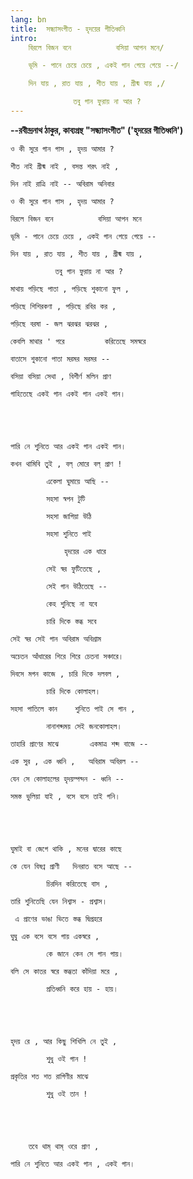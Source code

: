 ```yaml
---
lang: bn
title:  সন্ধ্যাসংগীত - হৃদয়ের গীতিধ্বনি
intro:
    বিরলে বিজন বনে          বসিয়া আপন মনে/

    ভূমি - পানে চেয়ে চেয়ে , একই গান গেয়ে গেয়ে --/

    দিন যায় , রাত যায় , শীত যায় , গ্রীষ্ম যায় ,/

              তবু গান ফুরায় না আর ?
---
```


**--রবীন্দ্রনাথ ঠাকুর, কাব্যগ্রন্থ "সন্ধ্যাসংগীত" ('হৃদয়ের গীতিধ্বনি')**

    ও কী সুরে গান গাস , হৃদয় আমার ?

    শীত নাই গ্রীষ্ম নাই , বসন্ত শরৎ নাই ,

    দিন নাই রাত্রি নাই -- অবিরাম অনিবার

    ও কী সুরে গান গাস , হৃদয় আমার ?

    বিরলে বিজন বনে          বসিয়া আপন মনে

    ভূমি - পানে চেয়ে চেয়ে , একই গান গেয়ে গেয়ে --

    দিন যায় , রাত যায় , শীত যায় , গ্রীষ্ম যায় ,

              তবু গান ফুরায় না আর ?

    মাথায় পড়িছে পাতা , পড়িছে শুকানো ফুল ,

    পড়িছে শিশিরকণা , পড়িছে রবির কর ,

    পড়িছে বরষা - জল ঝরঝর ঝরঝর ,

    কেবলি মাথার ' পরে         করিতেছে সমস্বরে

    বাতাসে শুকানো পাতা মরমর মরমর --

    বসিয়া বসিয়া সেথা , বিশীর্ণ মলিন প্রাণ

    গাহিতেছে একই গান একই গান একই গান।

 

 

    পারি নে শুনিতে আর একই গান একই গান।

    কখন থামিবি তুই , বল্‌ মোরে বল্‌ প্রাণ !

            একেলা ঘুমায়ে আছি --

            সহসা স্বপন টুটি

            সহসা জাগিয়া উঠি

            সহসা শুনিতে পাই

                হৃদয়ের এক ধারে

            সেই স্বর ফুটিতেছে ,

            সেই গান উঠিতেছে --

            কেহ শুনিছে না যবে

            চারি দিকে স্তব্ধ সবে

    সেই স্বর সেই গান অবিরাম অবিশ্রাম

    অচেতন আঁধারের শিরে শিরে চেতনা সঞ্চারে।

    দিবসে মগন কাজে , চারি দিকে দলবল ,

            চারি দিকে কোলাহল।

    সহসা পাতিলে কান    শুনিতে পাই সে গান ,

            নানাশব্দময় সেই জনকোলাহল।

    তাহারি প্রাণের মাঝে       একমাত্র শব্দ বাজে --

    এক সুর , এক ধ্বনি ,   অবিরাম অবিরল --

    যেন সে কোলাহলের হৃদয়ম্পন্দন - ধ্বনি --

    সমস্ত ভুলিয়া যাই , বসে বসে তাই গনি।

 

 

    ঘুমাই বা জেগে থাকি , মনের দ্বারের কাছে

    কে যেন বিষণ্ন প্রাণী   দিনরাত বসে আছে --

            চিরদিন করিতেছে বাস ,  

    তারি শুনিতেছি যেন নিশ্বাস - প্রশ্বাস।

     এ প্রাণের ভাঙা ভিতে স্তব্ধ দ্বিপ্রহরে

    ঘুঘু এক বসে বসে গায় একস্বরে ,

            কে জানে কেন সে গান গায়।

    বলি সে কাতর স্বরে স্তব্ধতা কাঁদিয়া মরে ,  

            প্রতিধ্বনি করে হায় - হায়।

 

 

    হৃদয় রে , আর কিছু শিখিলি নে তুই ,

            শুধু ওই গান !  

    প্রকৃতির শত শত রাগিণীর মাঝে

            শুধু ওই তান !

 

 

        তবে থাম্‌ থাম্‌ ওরে প্রাণ ,

    পারি নে শুনিতে আর একই গান , একই গান।

    